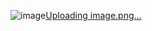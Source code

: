 ![image](https://github.com/Achmadts/OOP-PHP/assets/118708640/8098f204-d129-4e0d-9c2d-e0ab32542711)[Uploading image.png…]()

